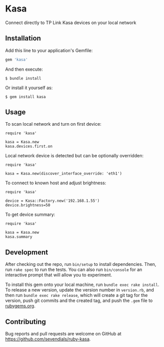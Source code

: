 # Kasa

Connect directly to TP Link Kasa devices on your local network
## Installation

Add this line to your application's Gemfile:

```ruby
gem 'kasa'
```

And then execute:

    $ bundle install

Or install it yourself as:

    $ gem install kasa

## Usage
To scan local network and turn on first device:
```
require 'kasa'

kasa = Kasa.new
kasa.devices.first.on
```

Local network device is detected but can be optionally overridden:
```
require 'kasa'

kasa = Kasa.new(discover_interface_override: 'eth1')
```

To connect to known host and adjust brightness:
```
require 'kasa'

device = Kasa::Factory.new('192.168.1.55')
device.brightness=50
```

To get device summary:
```
require 'kasa'

kasa = Kasa.new
kasa.summary
```

## Development

After checking out the repo, run `bin/setup` to install dependencies. Then, run `rake spec` to run the tests. You can also run `bin/console` for an interactive prompt that will allow you to experiment.

To install this gem onto your local machine, run `bundle exec rake install`. To release a new version, update the version number in `version.rb`, and then run `bundle exec rake release`, which will create a git tag for the version, push git commits and the created tag, and push the `.gem` file to [rubygems.org](https://rubygems.org).

## Contributing

Bug reports and pull requests are welcome on GitHub at https://github.com/sevendials/ruby-kasa.
